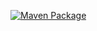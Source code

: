 [![Maven Package](https://github.com/simonpirko/ninaction/actions/workflows/maven-publish.yml/badge.svg)](https://github.com/simonpirko/ninaction/actions/workflows/maven-publish.yml)
